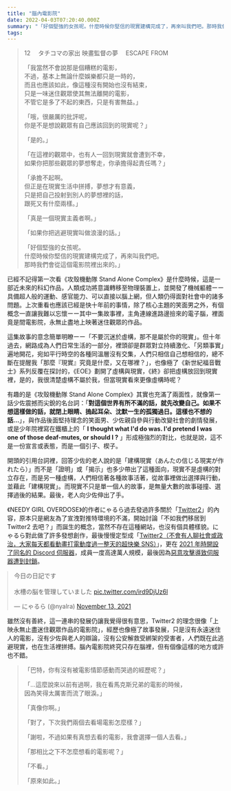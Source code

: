 ```yaml
---
title: "腦內電影院"
date: 2022-04-03T07:20:40.000Z
summary: "「好個堅強的女孩呢。什麼時候你堅信的現實建構完成了，再來叫我們吧。那時我們會從這個電影院裡出來的。」"
tags:
---
```


> 12 　タチコマの家出 映畫監督の夢　 ESCAPE FROM
>
> 「我當然不會說那是個糟糕的電影，
> <br/>不過，基本上無論什麼娛樂都只是一時的，
> <br/>而且也應該如此，像這種沒有開始也沒有結束，
> <br/>只是一味迷住觀眾使其無法離開的電影，
> <br/>不管它是多了不起的東西，只是有害無益。」
>
> 「哦，很嚴厲的批評呢，
> <br/>你是不是想說觀眾有自己應該回到的現實呢？」
>
> 「是的。」
>
> 「在這裡的觀眾中，也有人一回到現實就會遭到不幸，
> <br/>如果你把那些觀眾的夢想奪走，你承擔得起責任嗎？」
>
> 「承擔不起啊。
> <br/>但正是在現實生活中拼搏，夢想才有意義，
> <br/>只是把自己投射到別人的夢想裡的話，
> <br/>跟死又有什麼兩樣。」
>
> 「真是一個現實主義者啊。」
>
> 「如果你把逃避現實叫做浪漫的話。」
>
> 「好個堅強的女孩呢。
> <br/>什麼時候你堅信的現實建構完成了，再來叫我們吧。
> <br/>那時我們會從這個電影院裡出來的。」

已經不記得第一次看《攻殼機動隊 Stand Alone Complex》是什麼時候，這是一部近未來的科幻作品，人類成功將意識轉移至物理裝置上，並開發了機械軀體ーー具備超人般的運動、感官能力、可以直接以腦上網，但人類仍得面對社會中的諸多問題。上次重看也應該已經是快十年前的事情，除了核心主題的笑面男之外，有個概念一直讓我難以忘懷ーー其中一集故事裡，主角連線進路邊撿來的電子腦，裡面竟是間電影院，永無止盡地上映著迷住觀眾的作品。

這集故事的意念簡單明瞭ーー「不要沉迷於虛構，那不是屬於你的現實」。但十年過去，網路成為人們日常生活的一部分，裡頭卻是群眾對立持續激化、「另類事實」遍地開花，宛如平行時空的各種同溫層沒有交集，人們只相信自己想相信的，總不斷在提醒我「那麼『現實』究竟是什麼，又在哪裡？」，也像極了《新世紀福音戰士》系列反覆在探討的，《EOE》劃開了虛構與現實，《終》卻把虛構放回到現實裡，是的，我很清楚虛構不屬於我，但當現實看來更像虛構時呢？

有趣的是《攻殼機動隊 Stand Alone Complex》其實也充滿了兩面性，就像第一話少佐震撼而尖銳的名台詞：「**對這個世界有所不滿的話，就先改變自己。如果不想這樣做的話，就閉上眼睛、摀起耳朵、沈默一生的孤獨過日。這樣也不想的話…**」，與作品後面堅持理念的笑面男、少佐親自參與行動改變社會的劇情發展，或是少年院裡寫在鐵櫃上的「 **I thought what I'd do was. I'd pretend I was one of those deaf-mutes, or should I ?** 」形成極強烈的對比，也就是說，這不是一份宣言或表態，而是一個引子、楔子。

開頭的引用台詞裡，回答少佐的老人說的是「建構現實（あんたの信じる現実が作れたら）」而不是「證明」或「揭示」也多少帶出了這種面向，現實不是虛構的對立存在，而是另一種虛構，人們相信著各種故事活著，從故事裡做出選擇與行動，並藉此「建構現實」。而現實不只是單一個人的故事，是無量大數的故事碰撞、選擇過後的結果。最後，老人向少佐伸出了手。

《NEEDY GIRL OVERDOSE》的作者にゃるら過去發過許多關於「[Twitter2](https://dic.nicovideo.jp/a/twitter2)」的內容，原本只是網友為了宣洩對推特環境的不滿，開始討論「不如我們移居到 Twitter2 去吧？」而誕生的概念，當然不存在這種網站，也沒有個具體樣貌。にゃるら對此做了許多發想創作，最後慢慢定型成「[Twitter2（不會有人聊社會或政治，大家每天都看動畫打電動度過一整天的超快樂 SNS）](https://note.com/nyalra2/n/n0643876e3b49)」，更在 [2021 年時開設了同名的 Discord 伺服器](https://note.com/nyalra2/n/nbb2d6fbf1d34)，成員一度高達萬人規模，最後因為[惡意攻擊導致伺服器遭到封鎖](https://nlab.itmedia.co.jp/nl/articles/2112/07/news166.html)。

<blockquote class="twitter-tweet"><p lang="ja" dir="ltr">今日の日記です<br><br>水槽の脳を管理していました <a href="https://t.co/ird9DjUz6l">pic.twitter.com/ird9DjUz6l</a></p>&mdash; にゃるら (@nyalra) <a href="https://twitter.com/nyalra/status/1459567137333207053?ref_src=twsrc%5Etfw">November 13, 2021</a></blockquote> <script async src="https://platform.twitter.com/widgets.js" charset="utf-8"></script><style>.twitter-tweet {margin: auto;}</style>

雖然沒有善終，這一連串的發展仍讓我覺得很有意思，Twitter2 的理念很像「上映永無止盡迷住觀眾作品的電影院」，經歷也像極了故事發展，只是沒有永遠迷住人的電影，沒有少佐與老人的辯論，沒有公安解救受綁架的受害者，人們既在此逃避現實，也在生活裡拼搏。腦內電影院終究只存在腦裡，但有個像這樣的地方或許也不錯。

> 「巴特，你有沒有被電影情節感動而哭過的經歷呢？」
>
> 「…這麼說來以前有過啊，我在看馬克斯兄弟的電影的時候，
> <br/>因為笑得太厲害而流了眼淚。」
>
> 「真像你啊。」
>
> 「對了，下次我們兩個去看場電影怎麼樣？」
>
> 「謝啦，不過如果有真想去看的電影，我會選擇一個人去看。」
>
> 「那相比之下不怎麼想看的電影呢？」
>
> 「不看。」
>
> 「原來如此。」
